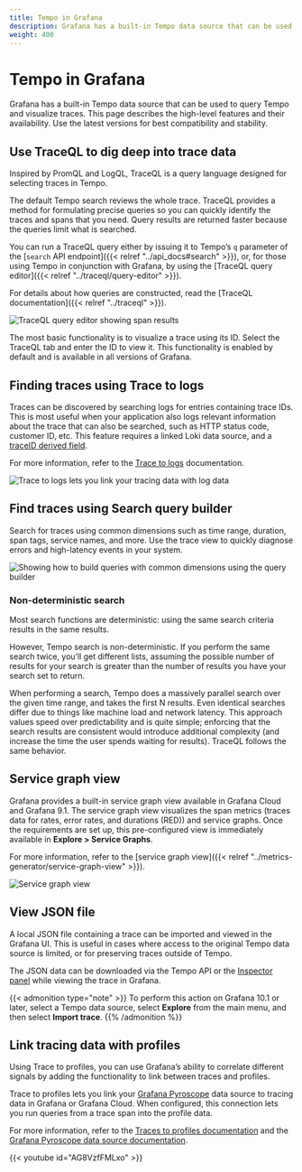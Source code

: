 ```yaml
---
title: Tempo in Grafana
description: Grafana has a built-in Tempo data source that can be used to query Tempo and visualize traces.
weight: 400
---
```


# Tempo in Grafana

Grafana has a built-in Tempo data source that can be used to query Tempo and visualize traces.
This page describes the high-level features and their availability.
Use the latest versions for best compatibility and stability.

## Use TraceQL to dig deep into trace data

Inspired by PromQL and LogQL, TraceQL is a query language designed for selecting traces in Tempo.

The default Tempo search reviews the whole trace. TraceQL provides a method for formulating precise queries so you can quickly identify the traces and spans that you need. Query results are returned faster because the queries limit what is searched.

You can run a TraceQL query either by issuing it to Tempo’s `q` parameter of the [`search` API endpoint]({{< relref "../api_docs#search" >}}), or, for those using Tempo in conjunction with Grafana, by using the [TraceQL query editor]({{< relref "../traceql/query-editor" >}}).

For details about how queries are constructed, read the [TraceQL documentation]({{< relref "../traceql" >}}).

![TraceQL query editor showing span results](/media/docs/grafana/data-sources/tempo/query-editor/tempo-ds-query-ed-example-v11-a.png)

The most basic functionality is to visualize a trace using its ID. Select the TraceQL tab and enter the ID to view it. This functionality is enabled by default and is available in all versions of Grafana.

## Finding traces using Trace to logs

Traces can be discovered by searching logs for entries containing trace IDs.
This is most useful when your application also logs relevant information about the trace that can also be searched, such as HTTP status code, customer ID, etc.
This feature requires a linked Loki data source, and a [traceID derived field](/docs/grafana/<GRAFANA_VERSION>/datasources/loki/#derived-fields).

For more information, refer to the  [Trace to logs](https://grafana.com/docs/grafana/<GRAFANA_VERSION>/datasources/tempo/configure-tempo-data-source/#trace-to-logs) documentation.

![Trace to logs lets you link your tracing data with log data](/media/docs/grafana/data-sources/tempo/trace-to-logs-v11.png)

## Find traces using Search query builder

Search for traces using common dimensions such as time range, duration, span tags, service names, and more. Use the trace view to quickly diagnose errors and high-latency events in your system.

![Showing how to build queries with common dimensions using the query builder](/media/docs/grafana/data-sources/tempo/query-editor/tempo-ds-query-builder-v11.png)

### Non-deterministic search

Most search functions are deterministic: using the same search criteria results in the same results.

However, Tempo search is non-deterministic.
If you perform the same search twice, you’ll get different lists, assuming the possible number of results for your search is greater than the number of results you have your search set to return.

When performing a search, Tempo does a massively parallel search over the given time range, and takes the first N results.
Even identical searches differ due to things like machine load and network latency.
This approach values speed over predictability and is quite simple; enforcing that the search results are consistent would introduce additional complexity (and increase the time the user spends waiting for results).
TraceQL follows the same behavior.

## Service graph view

Grafana provides a built-in service graph view available in Grafana Cloud and Grafana 9.1.
The service graph view visualizes the span metrics (traces data for rates, error rates, and durations (RED)) and service graphs.
Once the requirements are set up, this pre-configured view is immediately available in **Explore > Service Graphs**.

For more information, refer to the [service graph view]({{< relref "../metrics-generator/service-graph-view" >}}).

![Service graph view](/media/docs/grafana/data-sources/tempo/query-editor/tempo-ds-query-service-graph.png)

## View JSON file

A local JSON file containing a trace can be imported and viewed in the Grafana UI. This is useful in cases where access to the original Tempo data source is limited, or for preserving traces outside of Tempo.

The JSON data can be downloaded via the Tempo API or the [Inspector panel](/docs/grafana/latest/explore/explore-inspector/) while viewing the trace in Grafana.

{{< admonition type="note" >}}
To perform this action on Grafana 10.1 or later, select a Tempo data source, select **Explore** from the main menu, and then select **Import trace**.
{{% /admonition %}}

## Link tracing data with profiles

Using Trace to profiles, you can use Grafana’s ability to correlate different signals by adding the functionality to link between traces and profiles.

Trace to profiles lets you link your [Grafana Pyroscope](/docs/pyroscope/) data source to tracing data in Grafana or Grafana Cloud.
When configured, this connection lets you run queries from a trace span into the profile data.

For more information, refer to the [Traces to profiles documentation](https://grafana.com/docs/grafana/<GRAFANA_VERSION>/datasources/tempo/configure-tempo-data-source#trace-to-profiles) and the [Grafana Pyroscope data source documentation](https://docs/grafana/<GRAFANA_VERSION>/datasources/grafana-pyroscope/).

{{< youtube id="AG8VzfFMLxo" >}}